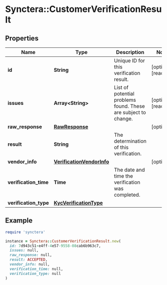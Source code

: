 # Synctera::CustomerVerificationResult

## Properties

| Name | Type | Description | Notes |
| ---- | ---- | ----------- | ----- |
| **id** | **String** | Unique ID for this verification result. | [optional][readonly] |
| **issues** | **Array&lt;String&gt;** | List of potential problems found. These are subject to change.  | [optional][readonly] |
| **raw_response** | [**RawResponse**](RawResponse.md) |  | [optional] |
| **result** | **String** | The determination of this verification. |  |
| **vendor_info** | [**VerificationVendorInfo**](VerificationVendorInfo.md) |  | [optional] |
| **verification_time** | **Time** | The date and time the verification was completed. |  |
| **verification_type** | [**KycVerificationType**](KycVerificationType.md) |  |  |

## Example

```ruby
require 'synctera'

instance = Synctera::CustomerVerificationResult.new(
  id: 7d943c51-e4ff-4e57-9558-08cab6b963c7,
  issues: null,
  raw_response: null,
  result: ACCEPTED,
  vendor_info: null,
  verification_time: null,
  verification_type: null
)
```


